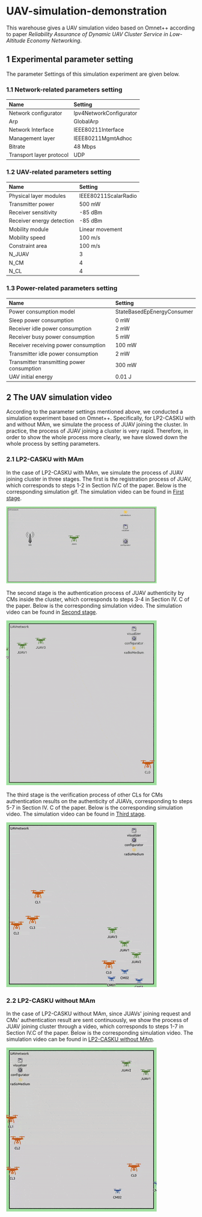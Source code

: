# UAV-simulation-demonstration
This warehouse gives a UAV simulation video based on Omnet++ according to paper _Reliability Assurance of Dynamic UAV Cluster Service in Low-Altitude Economy Networking_.
## 1 Experimental parameter setting
The parameter Settings of this simulation experiment are given below.
### 1.1 Network-related parameters setting
| Name | Setting |
|:---------|:---------|
|Network configurator   | Ipv4NetworkConfigurator   |
| Arp   | GlobalArp   |
| Network Interface   | IEEE80211Interface   |
| Management layer   | IEEE80211MgmtAdhoc   |
| Bitrate   | 48 Mbps   |
| Transport layer protocol   | UDP   |
### 1.2 UAV-related parameters setting
| Name | Setting |
|:---------|:---------|
|Physical layer modules   | IEEE80211ScalarRadio   |
| Transmitter power   | 500 mW   |
| Receiver sensitivity   | -85 dBm   |
| Receiver energy detection   | -85 dBm   |
| Mobility module   | Linear movement   |
| Mobility speed   | 100 m/s   |
| Constraint area   | 100 m/s   |
| N_JUAV   | 3   |
| N_CM   | 4   |
| N_CL   | 4   |
### 1.3 Power-related parameters setting
| Name | Setting |
|:---------|:---------|
|Power consumption model   | StateBasedEpEnergyConsumer   |
| Sleep power consumption   | 0 mW  |
| Receiver idle power consumption   | 2 mW   |
| Receiver busy power consumption   | 5 mW   |
| Receiver receiving power consumption   | 100 mW   |
| Transmitter idle power consumption   | 2 mW   |
| Transmitter transmitting power consumption   | 300 mW   |
| UAV initial energy   | 0.01 J   |
## 2 The UAV simulation video
According to the parameter settings mentioned above, we conducted a simulation experiment based on Omnet++. Specifically, for LP2-CASKU with and without MAm, we simulate the process of JUAV joining the cluster. In practice, the process of JUAV joining a cluster is very rapid. Therefore, in order to show the whole process more clearly, we have slowed down the whole process by setting parameters.
### 2.1 LP2-CASKU with MAm
In the case of LP2-CASKU with MAm, we simulate the process of JUAV joining cluster in three stages. The first is the registration process of JUAV, which corresponds to steps 1-2 in Section IV.C of the paper. Below is the corresponding simulation gif. The simulation video can be found in [First stage](Simulation%20video/First%20stage--LP2-CASKU%20with%20MAm.mp4).

![First Stage Demo](Simulation%20gif/First%20stage--LP2-CASKU%20with%20MAm.gif)

The second stage is the authentication process of JUAV authenticity by CMs inside the cluster, which corresponds to steps 3-4 in Section IV. C of the paper. Below is the corresponding simulation video. The simulation video can be found in [Second stage](Simulation%20video/Second%20stage--LP2-CASKU%20with%20MAm.mp4).

![Second Stage Demo](Simulation%20gif/Second%20stage--LP2-CASKU%20with%20MAm.gif)

The third stage is the verification process of other CLs for CMs authentication results on the authenticity of JUAVs, corresponding to steps 5-7 in Section IV. C of the paper. Below is the corresponding simulation video. The simulation video can be found in [Third stage](Simulation%20video/Thrid%20stage--LP2-CASKU%20with%20MAm.mp4).

![Third Stage Demo](Simulation%20gif/Third%20stage--LP2-CASKU%20with%20MAm.gif)

### 2.2 LP2-CASKU without MAm
In the case of LP2-CASKU without MAm, since JUAVs' joining request and CMs' authentication result are sent continuously, we show the process of JUAV joining cluster through a video, which corresponds to steps 1-7 in Section IV.C of the paper. Below is the corresponding simulation video. The simulation video can be found in [LP2-CASKU without MAm](Simulation%20video/LP2-CASKU%20without%20MAm.mp4).

![Wihout MAm](Simulation%20gif/LP2-CASKU%20without%20MAm.gif)

